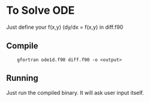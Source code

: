 # To Solve ODE
Just define your f(x,y) (dy/dx = f(x,y) in diff.f90

## Compile
```
	gfortran ode1d.f90 diff.f90 -o <output>
```

## Running
Just run the compiled binary. It will ask user input itself.
